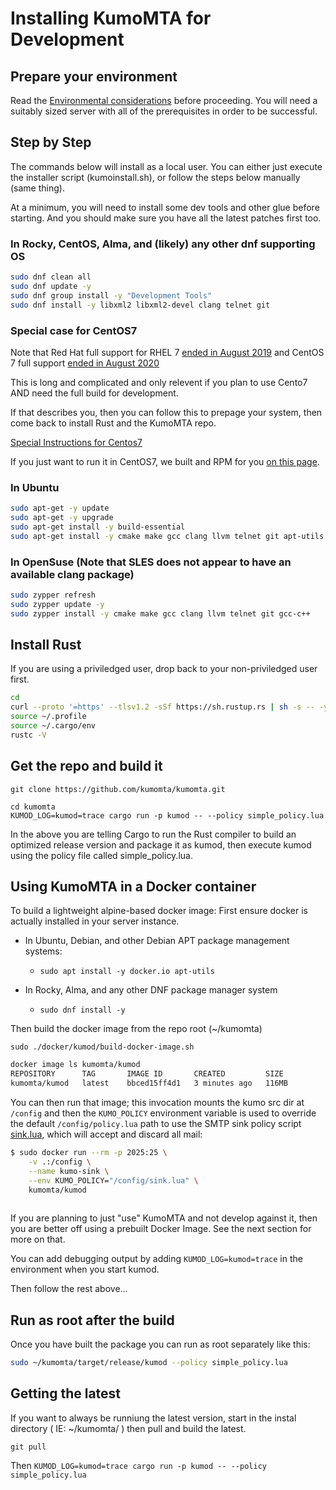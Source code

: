 # Installing KumoMTA for Development

## Prepare your environment

Read the [Environmental considerations](https://github.com/kumomta/kumomta/blob/main/docs/tutorial/environment_consideration.md) before proceeding.  You will need a suitably sized server with all of the prerequisites in order to be successful.

## Step by Step

The commands below will install as a local user.
You can either just execute the installer script (kumoinstall.sh), or follow the steps below manually (same thing).

At a minimum, you will need to install some dev tools and other glue before starting.
And you should make sure you have all the latest patches first too.

### In Rocky, CentOS, Alma, and (likely) any other dnf supporting OS

```bash
sudo dnf clean all
sudo dnf update -y
sudo dnf group install -y "Development Tools"
sudo dnf install -y libxml2 libxml2-devel clang telnet git

```

### Special case for CentOS7

Note that Red Hat full support for RHEL 7 [ended in August 2019](https://access.redhat.com/support/policy/updates/errata#Retired_Life_Cycle_Dates) and CentOS 7 full support [ended in August 2020](https://wiki.centos.org/About/Product)

This is long and complicated and only relevent if you plan to use Cento7 AND need the full build for development.  

If that describes you, then you can follow this to prepage your system, then come back to install Rust and the KumoMTA repo.

[Special Instructions for Centos7](https://github.com/kumomta/kumomta/blob/main/docs/tutorial/special_for_centos7)

If you just want to run it in CentOS7, we built and RPM for you [on this page](https://github.com/kumomta/kumomta/blob/main/docs/tutorial/install_for_production_use.md).

### In Ubuntu

```bash
sudo apt-get -y update
sudo apt-get -y upgrade
sudo apt-get install -y build-essential
sudo apt-get install -y cmake make gcc clang llvm telnet git apt-utils
```

### In OpenSuse (Note that SLES does not appear to have an available clang package)

```bash
sudo zypper refresh
sudo zypper update -y
sudo zypper install -y cmake make gcc clang llvm telnet git gcc-c++

```

## Install Rust

If you are using a priviledged user, drop back to your non-priviledged user first.

```bash
cd 
curl --proto '=https' --tlsv1.2 -sSf https://sh.rustup.rs | sh -s -- -y
source ~/.profile
source ~/.cargo/env
rustc -V

```

## Get the repo and build it

```git clone https://github.com/kumomta/kumomta.git```

```
cd kumomta
KUMOD_LOG=kumod=trace cargo run -p kumod -- --policy simple_policy.lua

```

In the above you are telling Cargo to run the Rust compiler to build an optimized release version and package it as kumod, then execute kumod using the policy file called simple_policy.lua.

## Using KumoMTA in a Docker container

To build a lightweight alpine-based docker image:
First ensure docker is actually installed in your server instance.

- In Ubuntu, Debian, and other Debian APT package management systems:
  - `sudo apt install -y docker.io apt-utils`

- In Rocky, Alma, and any other DNF package manager system
  - `sudo dnf install -y`

Then build the docker image from the repo root (~/kumomta)

`sudo ./docker/kumod/build-docker-image.sh`

```bash
docker image ls kumomta/kumod
REPOSITORY      TAG       IMAGE ID       CREATED         SIZE
kumomta/kumod   latest    bbced15ff4d1   3 minutes ago   116MB
```

You can then run that image; this invocation mounts the kumo
src dir at `/config` and then the `KUMO_POLICY` environment
variable is used to override the default `/config/policy.lua`
path to use the SMTP sink policy script [sink.lua](https://github.com/kumomta/kumomta/blob/main/sink.lua),
which will accept and discard all mail:

```bash
$ sudo docker run --rm -p 2025:25 \
    -v .:/config \
    --name kumo-sink \
    --env KUMO_POLICY="/config/sink.lua" \
    kumomta/kumod
    
```

If you are planning to just "use" KumoMTA and not develop against it, then you are better off using a prebuilt Docker Image.  See the next section for more on that.

You can add debugging output by adding `KUMOD_LOG=kumod=trace` in the environment when you start kumod.

Then follow the rest above...

## Run as root after the build

Once you have built the package you can run as root separately like this:

```bash
sudo ~/kumomta/target/release/kumod --policy simple_policy.lua
```

## Getting the latest

If you want to always be runniung the latest version, start in the instal directory ( IE: ~/kumomta/ ) then pull and build the latest.

`git pull`

Then `KUMOD_LOG=kumod=trace cargo run -p kumod -- --policy simple_policy.lua`
